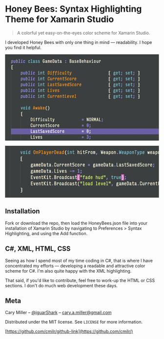 # Honey Bees: Syntax Highlighting Theme for Xamarin Studio
> A colorful yet easy-on-the-eyes color scheme for Xamarin Studio.

I developed Honey Bees with only one thing in mind — readability. I hope you find it helpful. 

![](screenshot.png)

![](screenshot_2.png)

## Installation

Fork or download the repo, then load the HoneyBees.json file into your installation of Xamarin Studio 
by navigating to Preferences > Syntax Highlighting, and using the Add function.

## C#, XML, HTML, CSS

Seeing as how I spend most of my time coding in C#, that is where I have concentrated my efforts — developing a readable
and attractive color scheme for C#. I'm also quite happy with the XML highlighting.

That said, if you'd like to contribute, feel free to work-up the HTML or CSS sections. I don't do much web development
these days.

## Meta

Cary Miller – [@jguarShark](https://twitter.com/jguarShark) – cary.a.miller@gmail.com

Distributed under the MIT license. See ``LICENSE`` for more information.

[https://github.com/cmilr/github-link](https://github.com/cmilr/)
